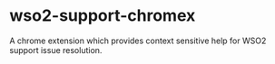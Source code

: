wso2-support-chromex
====================

A chrome extension which provides context sensitive help for WSO2 support issue resolution.
